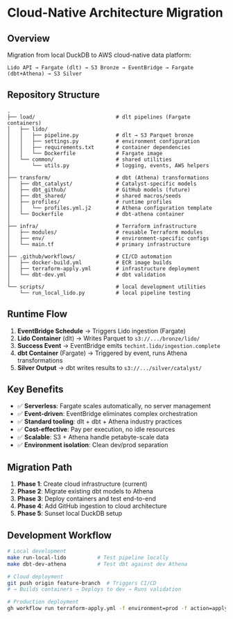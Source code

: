 # Cloud-Native Architecture Migration

## Overview

Migration from local DuckDB to AWS cloud-native data platform:

```
Lido API → Fargate (dlt) → S3 Bronze → EventBridge → Fargate (dbt+Athena) → S3 Silver
```

## Repository Structure

```
.
├── load/                          # dlt pipelines (Fargate containers)
│   ├── lido/
│   │   ├── pipeline.py            # dlt → S3 Parquet bronze
│   │   ├── settings.py            # environment configuration
│   │   ├── requirements.txt       # container dependencies
│   │   └── Dockerfile             # Fargate image
│   └── common/                    # shared utilities
│       └── utils.py               # logging, events, AWS helpers
│
├── transform/                     # dbt (Athena) transformations
│   ├── dbt_catalyst/              # Catalyst-specific models
│   ├── dbt_github/                # GitHub models (future)
│   ├── dbt_shared/                # shared macros/seeds
│   ├── profiles/                  # runtime profiles
│   │   └── profiles.yml.j2        # Athena configuration template
│   └── Dockerfile                 # dbt-athena container
│
├── infra/                         # Terraform infrastructure
│   ├── modules/                   # reusable Terraform modules
│   ├── env/                       # environment-specific configs
│   └── main.tf                    # primary infrastructure
│
├── .github/workflows/             # CI/CD automation  
│   ├── docker-build.yml           # ECR image builds
│   ├── terraform-apply.yml        # infrastructure deployment
│   └── dbt-dev.yml                # dbt validation
│
└── scripts/                       # local development utilities
    └── run_local_lido.py          # local pipeline testing
```

## Runtime Flow

1. **EventBridge Schedule** → Triggers Lido ingestion (Fargate)
2. **Lido Container** (dlt) → Writes Parquet to `s3://.../bronze/lido/`
3. **Success Event** → EventBridge emits `techint.lido/ingestion.complete`
4. **dbt Container** (Fargate) → Triggered by event, runs Athena transformations
5. **Silver Output** → dbt writes results to `s3://.../silver/catalyst/`

## Key Benefits

- ✅ **Serverless**: Fargate scales automatically, no server management
- ✅ **Event-driven**: EventBridge eliminates complex orchestration  
- ✅ **Standard tooling**: dlt + dbt + Athena industry practices
- ✅ **Cost-effective**: Pay per execution, no idle resources
- ✅ **Scalable**: S3 + Athena handle petabyte-scale data
- ✅ **Environment isolation**: Clean dev/prod separation

## Migration Path

1. **Phase 1**: Create cloud infrastructure (current)
2. **Phase 2**: Migrate existing dbt models to Athena
3. **Phase 3**: Deploy containers and test end-to-end
4. **Phase 4**: Add GitHub ingestion to cloud architecture
5. **Phase 5**: Sunset local DuckDB setup

## Development Workflow

```bash
# Local development
make run-local-lido          # Test pipeline locally
make dbt-dev-athena          # Test dbt against dev Athena

# Cloud deployment
git push origin feature-branch  # Triggers CI/CD
# → Builds containers → Deploys to dev → Runs validation

# Production deployment  
gh workflow run terraform-apply.yml -f environment=prod -f action=apply
```